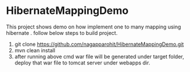 # HibernateMappingDemo
This project shows demo on how implement one to many mapping using hibernate . follow below steps to build project.
1. git clone https://github.com/nagapparohit/HibernateMappingDemo.git
2. mvn clean install
3. after running above cmd war file will be generated under target folder, deploy that war file to tomcat server under webapps dir.
